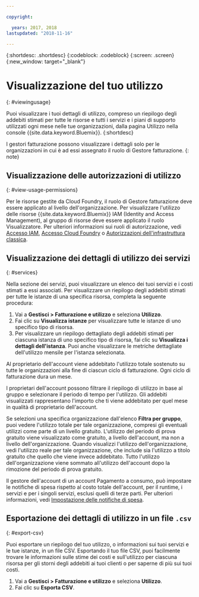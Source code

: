 ```yaml
---

copyright:

  years: 2017, 2018
lastupdated: "2018-11-16"

---
```


{:shortdesc: .shortdesc}
{:codeblock: .codeblock}
{:screen: .screen}
{:new_window: target="_blank"}


# Visualizzazione del tuo utilizzo
{: #viewingusage}

Puoi visualizzare i tuoi dettagli di utilizzo, compreso un riepilogo degli addebiti stimati per tutte le risorse e tutti i servizi e i piani di supporto utilizzati ogni mese nelle tue organizzazioni, dalla pagina Utilizzo nella console {{site.data.keyword.Bluemix}}.
{:shortdesc}

I gestori fatturazione possono visualizzare i dettagli solo per le organizzazioni in cui è ad essi assegnato il ruolo di Gestore fatturazione.
{: note}


## Visualizzazione delle autorizzazioni di utilizzo
{: #view-usage-permissions}

Per le risorse gestite da Cloud Foundry, il ruolo di Gestore fatturazione deve essere applicato al livello dell'organizzazione. Per visualizzare l'utilizzo delle risorse {{site.data.keyword.Bluemix}} IAM (Identity and Access Management), al gruppo di risorse deve essere applicato il ruolo Visualizzatore. Per ulteriori informazioni sui ruoli di autorizzazione, vedi [Accesso IAM](/docs/iam/users_roles.html#userroles), [Accesso Cloud Foundry](/docs/iam/cfaccess.html#cfaccess) o [Autorizzazioni dell'infrastruttura classica](/docs/iam/infrastructureaccess.html#infrapermission).

## Visualizzazione dei dettagli di utilizzo dei servizi 
{: #services}

Nella sezione dei servizi, puoi visualizzare un elenco dei tuoi servizi e i costi stimati a essi associati. Per visualizzare un riepilogo degli addebiti stimati per tutte le istanze di una specifica risorsa, completa la seguente procedura: 

1. Vai a **Gestisci > Fatturazione e utilizzo** e seleziona **Utilizzo**.  
2. Fai clic su **Visualizza istanze** per visualizzare tutte le istanze di uno specifico tipo di risorsa.  
3. Per visualizzare un riepilogo dettagliato degli addebiti stimati per ciascuna istanza di uno specifico tipo di risorsa, fai clic su **Visualizza i dettagli dell'istanza**. Puoi anche visualizzare le metriche dettagliate dell'utilizzo mensile per l'istanza selezionata. 

Al proprietario dell'account viene addebitato l'utilizzo totale sostenuto su tutte le organizzazioni alla fine di ciascun ciclo di fatturazione. Ogni ciclo di fatturazione dura un mese.

I proprietari dell'account possono filtrare il riepilogo di utilizzo in base al gruppo e selezionare il periodo di tempo per l'utilizzo. Gli addebiti visualizzati rappresentano l'importo che ti viene addebitato per quel mese in qualità di proprietario dell'account.

Se selezioni una specifica organizzazione dall'elenco **Filtra per gruppo**, puoi vedere l'utilizzo totale per tale organizzazione, compresi gli eventuali utilizzi come parte di un livello gratuito. L'utilizzo del periodo di prova gratuito viene visualizzato come gratuito, a livello dell'account, ma non a livello dell'organizzazione. Quando visualizzi l'utilizzo dell'organizzazione, vedi l'utilizzo reale per tale organizzazione, che include sia l'utilizzo a titolo gratuito che quello che viene invece addebitato. Tutto l'utilizzo dell'organizzazione viene sommato all'utilizzo dell'account dopo la rimozione del periodo di prova gratuito.

Il gestore dell'account di un account Pagamento a consumo, può impostare le notifiche di spesa rispetto al costo totale dell'account, per il
runtime, i servizi e per i singoli servizi, esclusi quelli di terze parti. Per ulteriori informazioni, vedi [Impostazione delle notifiche di spesa](/docs/billing-usage/notifications.html).

## Esportazione dei dettagli di utilizzo in un file `.csv`
{: #export-csv}

Puoi esportare un riepilogo del tuo utilizzo, o informazioni sui tuoi servizi e le tue istanze, in un file CSV. Esportando il tuo file CSV, puoi facilmente trovare le informazioni sulle stime dei costi e sull'utilizzo per ciascuna risorsa per gli storni degli addebiti ai tuoi clienti o per saperne di più sui tuoi costi. 

1. Vai a **Gestisci > Fatturazione e utilizzo** e seleziona **Utilizzo**. 
2. Fai clic su **Esporta CSV**.  


